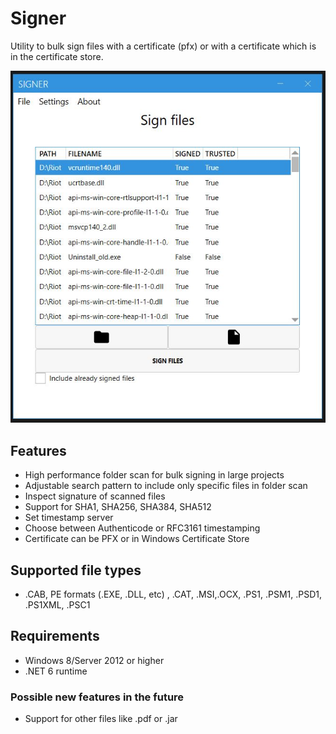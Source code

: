 # Signer

Utility to bulk sign files with a certificate (pfx) or with a certificate which is in the certificate store.

![alt text](https://github.com/Kleinrotti/Signer/blob/main/img.JPG)

## Features

- High performance folder scan for bulk signing in large projects
- Adjustable search pattern to include only specific files in folder scan
- Inspect signature of scanned files
- Support for SHA1, SHA256, SHA384, SHA512
- Set timestamp server
- Choose between Authenticode or RFC3161 timestamping
- Certificate can be PFX or in Windows Certificate Store

## Supported file types

- .CAB, PE formats (.EXE, .DLL, etc) , .CAT, .MSI,.OCX, .PS1, .PSM1, .PSD1, .PS1XML, .PSC1

## Requirements

- Windows 8/Server 2012 or higher
- .NET 6 runtime


### Possible new features in the future

- Support for other files like .pdf or .jar
